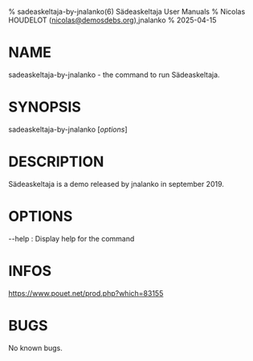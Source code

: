 % sadeaskeltaja-by-jnalanko(6) Sädeaskeltaja User Manuals
% Nicolas HOUDELOT (nicolas@demosdebs.org),jnalanko
% 2025-04-15

# NAME
sadeaskeltaja-by-jnalanko - the command to run Sädeaskeltaja.

# SYNOPSIS
sadeaskeltaja-by-jnalanko [*options*]

# DESCRIPTION
Sädeaskeltaja is a demo released by jnalanko in september 2019.

# OPTIONS
\--help
:   Display help for the command

# INFOS
https://www.pouet.net/prod.php?which=83155

# BUGS
No known bugs.
